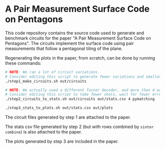 # A Pair Measurement Surface Code on Pentagons

This code repository contains the source code used to generate and benchmark circuits for the paper "A Pair Measurement Surface Code on Pentagons".
The circuits implement the surface code using pair measurements that follow a pentagonal tiling of the plane. 

Regenerating the plots in the paper, from scratch, can be done by running these commands:

```bash
# NOTE: We ran a lot of circuit variations.
# Consider editing this script to generate fewer variations and smaller circuits.
./step1_make_circuits.sh out/circuits

# NOTE: We actually used a different faster decoder, and more than 4 worker processes.
# Consider editing this script to take fewer shots, wait for fewer errors, etc.
./step2_circuits_to_stats.sh out/circuits out/stats.csv 4 pymatching

./step3_stats_to_plots.sh out/stats.csv out/plots
```

The circuit files generated by step 1 are attached to the paper.

The stats csv file generated by step 2 (but with rows combined by `sinter combine`) is also attached to the paper.

The plots generated by step 3 are included in the paper.
